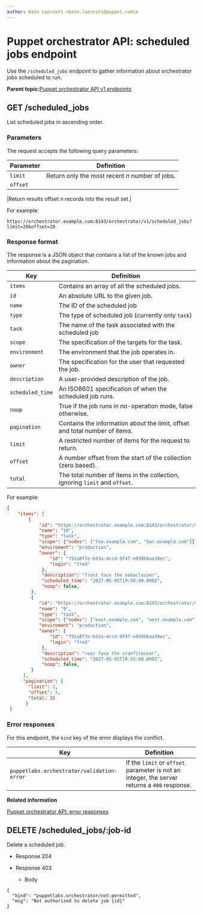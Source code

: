 ```yaml
---
author: Kate Lopresti <kate.lopresti@puppet.com\>
---
```


# Puppet orchestrator API: scheduled jobs endpoint

Use the `/scheduled_jobs` endpoint to gather information about orchestrator jobs scheduled to run.

**Parent topic:**[Puppet orchestrator API v1 endpoints](orchestrator_api_v1_endpoints.md)

## GET /scheduled\_jobs

List scheduled jobs in ascending order.

### Parameters

The request accepts the following query parameters:

|Parameter|Definition|
|---------|----------|
|`limit`|Return only the most recent *n* number of jobs.|
|`offset`

|Return results offset *n* records into the result set.|

For example:

```
https://orchestrator.example.com:8143/orchestrator/v1/scheduled_jobs?limit=20&offset=20
```

### Response format

The response is a JSON object that contains a list of the known jobs and information about the pagination.

|Key|Definition|
|---|----------|
|`items`|Contains an array of all the scheduled jobs.|
|`id`|An absolute URL to the given job.|
|`name`|The ID of the scheduled job|
|`type`|The type of scheduled job \(currently only `task`\)|
|`task`|The name of the task associated with the scheduled job |
|`scope`|The specification of the targets for the task.|
|`environment`|The environment that the job operates in.|
|`owner`|The specification for the user that requested the job.|
|`description`|A user-provided description of the job.|
|`scheduled_time`|An ISO8601 specification of when the scheduled job runs.|
|`noop`|True if the job runs in no-operation mode, false otherwise.|
|`pagination`|Contains the information about the limit, offset and total number of items.|
|`limit`|A restricted number of items for the request to return.|
|`offset`|A number offset from the start of the collection \(zero based\).|
|`total`|The total number of items in the collection, ignoring `limit` and `offset`.|

For example:

```json
{
    "items": [
        {
            "id": "https://orchestrator.example.com:8143/orchestrator/v1/scheduled_jobs/10",
            "name": "10",
            "type": "task",
            "scope": {"nodes": ["foo.example.com", "bar.example.com"]},
            "enviroment": "production",
            "owner": {
                "id": "751a8f7e-b53a-4ccd-9f4f-e93db6aa38ec",
                "login": "fred"
             },
             "description": "front face the nebaclouser",
             "scheduled_time": "2027-05-05T19:50:08.000Z",
             "noop": false,
         },
         {
            "id": "https://orchestrator.example.com:8143/orchestrator/v1/scheduled_jobs/9",
            "name": "9",
            "type": "task",
            "scope": {"nodes": ["east.example.com", "west.example.com"]},
            "enviroment": "production",
            "owner": {
                "id": "751a8f7e-b53a-4ccd-9f4f-e93db6aa38ec",
                "login": "fred"
             },
             "description": "rear face the cranfitouser",
             "scheduled_time": "2027-05-05T19:55:08.000Z",
             "noop": false,
         }
      ],
      "pagination": {
        "limit": 2,
        "offset": 5,
        "total: 15
       }
 }
```

### Error responses

For this endpoint, the `kind` key of the error displays the conflict.

|Key|Definition|
|---|----------|
|`puppetlabs.orchestrator/validation-error`|If the `limit` or `offset` parameter is not an integer, the server returns a `400` response.|

**Related information**  


[Puppet orchestrator API: error responses](orchestrator_api_error_responses.md)

## DELETE /scheduled\_jobs/:job-id

Delete a scheduled job.

-   Response 204

-   Response 403

    -   Body

```
{
  "kind": "puppetlabs.orchestrator/not-permitted",
  "msg": "Not authorized to delete job {id}"
}
```


